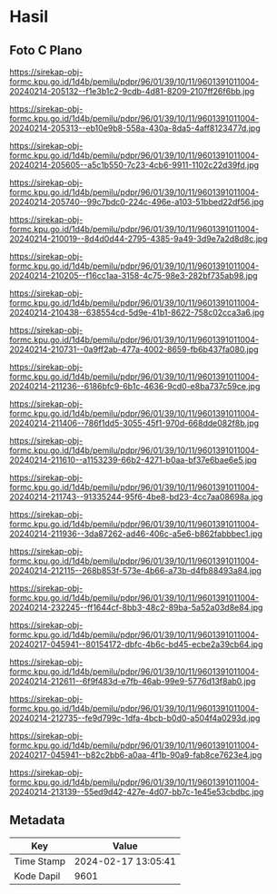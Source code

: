 # Hasil

## Foto C Plano

https://sirekap-obj-formc.kpu.go.id/1d4b/pemilu/pdpr/96/01/39/10/11/9601391011004-20240214-205132--f1e3b1c2-9cdb-4d81-8209-2107ff26f6bb.jpg

https://sirekap-obj-formc.kpu.go.id/1d4b/pemilu/pdpr/96/01/39/10/11/9601391011004-20240214-205313--eb10e9b8-558a-430a-8da5-4aff8123477d.jpg

https://sirekap-obj-formc.kpu.go.id/1d4b/pemilu/pdpr/96/01/39/10/11/9601391011004-20240214-205605--a5c1b550-7c23-4cb6-9911-1102c22d39fd.jpg

https://sirekap-obj-formc.kpu.go.id/1d4b/pemilu/pdpr/96/01/39/10/11/9601391011004-20240214-205740--99c7bdc0-224c-496e-a103-51bbed22df56.jpg

https://sirekap-obj-formc.kpu.go.id/1d4b/pemilu/pdpr/96/01/39/10/11/9601391011004-20240214-210019--8d4d0d44-2795-4385-9a49-3d9e7a2d8d8c.jpg

https://sirekap-obj-formc.kpu.go.id/1d4b/pemilu/pdpr/96/01/39/10/11/9601391011004-20240214-210205--f16cc1aa-3158-4c75-98e3-282bf735ab98.jpg

https://sirekap-obj-formc.kpu.go.id/1d4b/pemilu/pdpr/96/01/39/10/11/9601391011004-20240214-210438--638554cd-5d9e-41b1-8622-758c02cca3a6.jpg

https://sirekap-obj-formc.kpu.go.id/1d4b/pemilu/pdpr/96/01/39/10/11/9601391011004-20240214-210731--0a9ff2ab-477a-4002-8659-fb6b437fa080.jpg

https://sirekap-obj-formc.kpu.go.id/1d4b/pemilu/pdpr/96/01/39/10/11/9601391011004-20240214-211236--6186bfc9-6b1c-4636-9cd0-e8ba737c59ce.jpg

https://sirekap-obj-formc.kpu.go.id/1d4b/pemilu/pdpr/96/01/39/10/11/9601391011004-20240214-211406--786f1dd5-3055-45f1-970d-668dde082f8b.jpg

https://sirekap-obj-formc.kpu.go.id/1d4b/pemilu/pdpr/96/01/39/10/11/9601391011004-20240214-211610--a1153239-66b2-4271-b0aa-bf37e6bae6e5.jpg

https://sirekap-obj-formc.kpu.go.id/1d4b/pemilu/pdpr/96/01/39/10/11/9601391011004-20240214-211743--91335244-95f6-4be8-bd23-4cc7aa08698a.jpg

https://sirekap-obj-formc.kpu.go.id/1d4b/pemilu/pdpr/96/01/39/10/11/9601391011004-20240214-211936--3da87262-ad46-406c-a5e6-b862fabbbec1.jpg

https://sirekap-obj-formc.kpu.go.id/1d4b/pemilu/pdpr/96/01/39/10/11/9601391011004-20240214-212115--268b853f-573e-4b66-a73b-d4fb88493a84.jpg

https://sirekap-obj-formc.kpu.go.id/1d4b/pemilu/pdpr/96/01/39/10/11/9601391011004-20240214-232245--ff1644cf-8bb3-48c2-89ba-5a52a03d8e84.jpg

https://sirekap-obj-formc.kpu.go.id/1d4b/pemilu/pdpr/96/01/39/10/11/9601391011004-20240217-045941--80154172-dbfc-4b6c-bd45-ecbe2a39cb64.jpg

https://sirekap-obj-formc.kpu.go.id/1d4b/pemilu/pdpr/96/01/39/10/11/9601391011004-20240214-212611--6f9f483d-e7fb-46ab-99e9-5776d13f8ab0.jpg

https://sirekap-obj-formc.kpu.go.id/1d4b/pemilu/pdpr/96/01/39/10/11/9601391011004-20240214-212735--fe9d799c-1dfa-4bcb-b0d0-a504f4a0293d.jpg

https://sirekap-obj-formc.kpu.go.id/1d4b/pemilu/pdpr/96/01/39/10/11/9601391011004-20240217-045941--b82c2bb6-a0aa-4f1b-90a9-fab8ce7623e4.jpg

https://sirekap-obj-formc.kpu.go.id/1d4b/pemilu/pdpr/96/01/39/10/11/9601391011004-20240214-213139--55ed9d42-427e-4d07-bb7c-1e45e53cbdbc.jpg


## Metadata

| Key        | Value               |
| ---------- | ------------------- |
| Time Stamp | 2024-02-17 13:05:41 |
| Kode Dapil | 9601                |



